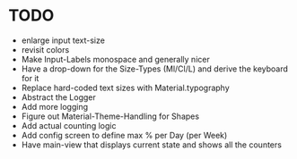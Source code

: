 # TODO

- enlarge input text-size
- revisit colors
- Make Input-Labels monospace and generally nicer
- Have a drop-down for the Size-Types (Ml/Cl/L) and derive the keyboard for it
- Replace hard-coded text sizes with Material.typography
- Abstract the Logger
- Add more logging
- Figure out Material-Theme-Handling for Shapes
- Add actual counting logic
- Add config screen to define max % per Day (per Week)
- Have main-view that displays current state and shows all the counters

